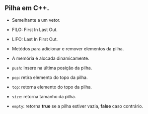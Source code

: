 ## Pilha em C++.

- Semelhante a um vetor.
- FILO: First In Last Out.
- LIFO: Last In First Out.
- Metódos para adicionar e remover elementos da pilha.
- A memória é alocada dinamicamente.

- `push`: Insere na última posição da pilha.
- `pop`: retira elemento do topo da pilha.
- `top`: retorna elemento do topo da pilha.
- `size`: retorna tamanho da pilha.
- `empty`: retorna __true__ se a pilha estiver vazia, __false__ caso contrário.
